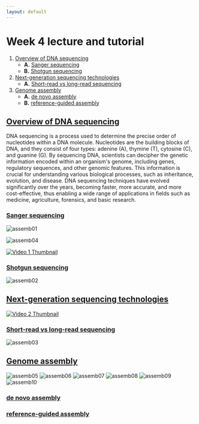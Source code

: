 ```yaml
---
layout: default
---
```


# Week 4 lecture and tutorial
1. [Overview of DNA sequencing](#DNAseq)
   - **A.** [Sanger sequencing](#sanger)
   - **B.** [Shotgun sequencing](#shotgun)
2. [Next-generation sequencing technologies](#next_gen)
   - **A.** [Short-read vs long-read sequencing](#versus)
3. [Genome assembly](#assembly)
   - **A.** [de novo assembly](#de_novo)
   - **B.** [reference-guided assembly](#ref)


## <ins>**Overview of DNA sequencing**<ins> <a name="DNAseq"></a>
DNA sequencing is a process used to determine the precise order of nucleotides within a DNA molecule. Nucleotides are the building blocks of DNA, and they consist of four types: adenine (A), thymine (T), cytosine (C), and guanine (G). By sequencing DNA, scientists can decipher the genetic information encoded within an organism's genome, including genes, regulatory sequences, and other genomic features. This information is crucial for understanding various biological processes, such as inheritance, evolution, and disease. DNA sequencing techniques have evolved significantly over the years, becoming faster, more accurate, and more cost-effective, thus enabling a wide range of applications in fields such as medicine, agriculture, forensics, and basic research.


### <ins>**Sanger sequencing**<ins> <a name="sanger"></a>

![assemb01](/Images/Week04/assemb01.png)

![assemb04](/Images/Week04/assemb04.png)

[![Video 1 Thumbnail](https://img.youtube.com/vi/l0JVVPt4vNw/0.jpg)](https://www.youtube.com/watch?v=l0JVVPt4vNw)

### <ins>**Shotgun sequencing**<ins> <a name="shotgun"></a>

![assemb02](/Images/Week04/assemb02.png)

## <ins>**Next-generation sequencing technologies**<ins> <a name="next_gen"></a>

[![Video 2 Thumbnail](https://img.youtube.com/vi/CZeN-IgjYCo/0.jpg)](https://www.youtube.com/watch?v=CZeN-IgjYCo)

### <ins>**Short-read vs long-read sequencing**<ins> <a name="versus"></a>

![assemb03](/Images/Week04/assemb03.png)

## <ins>**Genome assembly**<ins> <a name="assembly"></a>

![assemb05](/Images/Week04/assemb05.png)
![assemb06](/Images/Week04/assemb06.png)
![assemb07](/Images/Week04/assemb07.png)
![assemb08](/Images/Week04/assemb08.png)
![assemb09](/Images/Week04/assemb09.png)
![assemb10](/Images/Week04/assemb10.png)

### <ins>**de novo assembly**<ins> <a name="de_novo"></a>

### <ins>**reference-guided assembly**<ins> <a name="ref"></a>
